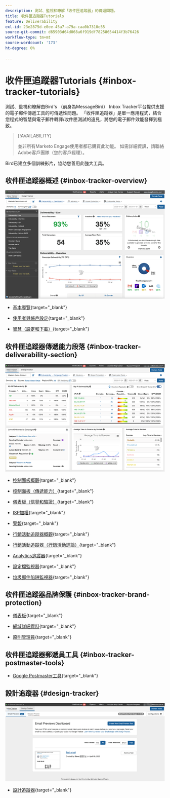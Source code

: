 ```yaml
---
description: 測試、監視和瞭解「收件匣追蹤器」的傳遞問題。
title: 收件匣追蹤器Tutorials
feature: Deliverability
exl-id: 23e2875d-e0ee-45a7-a79a-caa0b7310e55
source-git-commit: d65903d64d068a6f919df78258654414f3b76426
workflow-type: tm+mt
source-wordcount: '173'
ht-degree: 0%

---
```


# 收件匣追蹤器Tutorials {#inbox-tracker-tutorials}

測試、監視和瞭解由Bird&#39;s （前身為MessageBird） Inbox Tracker平台提供支援的電子郵件傳遞工具的可傳遞性問題。 「收件匣追蹤器」是單一應用程式，結合您程式的智慧與電子郵件轉譯/收件匣測試的遠見，將您的電子郵件效能發揮到極致。

>[!AVAILABILITY]
>
>並非所有Marketo Engage使用者都已購買此功能。 如需詳細資訊，請聯絡Adobe客戶團隊（您的客戶經理）。

Bird已建立多個訓練影片，協助您善用此強大工具。

## 收件匣追蹤器概述 {#inbox-tracker-overview}

![](assets/inbox-tracker-tutorials-1.png)

* [基本導覽](https://veed.io/view/263a0e5e-3b0c-40a4-98a7-945fe28173a1){target="_blank"}

* [使用者與帳戶設定](https://veed.io/view/dae8007a-89b4-4a2a-b666-0e9b12706866){target="_blank"}

* [智慧（設定和下載）](https://veed.io/view/8b9e398e-21c9-49dc-a133-e1d8eb8ba03d){target="_blank"}

## 收件匣追蹤器傳遞能力段落 {#inbox-tracker-deliverability-section}

![](assets/inbox-tracker-tutorials-2.png)

* [控制面板概觀](https://veed.io/view/2d1084f3-b4b4-440b-9977-a3cc3b885bb9){target="_blank"}

* [控制面板（傳遞能力）](https://veed.io/view/f5dc2e22-3ed1-4024-b6c5-bf346adcc07d){target="_blank"}

* [儀表板（信譽和驗證）](https://veed.io/view/ec237f9d-7923-4ddc-8a58-15d58774d382){target="_blank"}

* [ISP加權](https://veed.io/view/bec80e1d-66f2-462c-8470-60610c8a07f7){target="_blank"}

* [警報](https://veed.io/view/1d968a33-e565-4cd2-b25f-53cca61b4823){target="_blank"}

* [行銷活動追蹤器概觀](https://veed.io/view/8c92bdc5-4131-498c-a450-a518f2e91b17){target="_blank"}

* [行銷活動追蹤器（行銷活動評論）](https://veed.io/view/9c8e18a4-5d9e-495c-ad92-83309f40314a){target="_blank"}

* [Analytics追蹤器](https://veed.io/view/b458f788-07e1-4553-b743-2d469a356ba2){target="_blank"}

* [設定檔監視器](https://veed.io/view/6ca38d3f-df46-4707-a6cb-dde0fbad470b){target="_blank"}

* [垃圾郵件陷阱監視器](https://veed.io/view/ce488da2-1688-4584-9c26-27baa9c8ed19){target="_blank"}

## 收件匣追蹤器品牌保護 {#inbox-tracker-brand-protection}

* [儀表板](https://veed.io/view/287b425f-2ec8-470b-b993-a654b92b759d){target="_blank"}

* [網域詳細資料](https://veed.io/view/cb8a4f53-8008-483b-841a-b0878b8bf17b){target="_blank"}

* [原則管理員](https://veed.io/view/1036967c-0f77-4fd6-8c40-71553bceef3d){target="_blank"}

## 收件匣追蹤器郵遞員工具 {#inbox-tracker-postmaster-tools}

* [Google Postmaster工具](https://veed.io/view/7c89c0d8-ead2-46ad-9709-7509d043442a){target="_blank"}

## 設計追蹤器 {#design-tracker}

![](assets/inbox-tracker-tutorials-3.png)

* [設計追蹤器](https://veed.io/view/3efe7959-d835-4a00-948c-93e4a0394871){target="_blank"}
